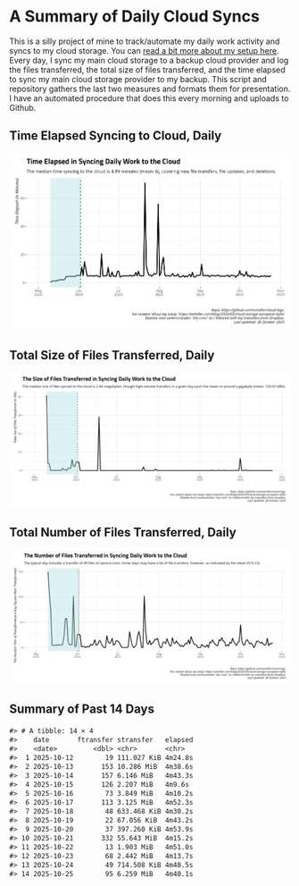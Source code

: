 # A Summary of Daily Cloud Syncs

This is a silly project of mine to track/automate my daily work activity
and syncs to my cloud storage. You can [read a bit more about my setup
here](https://svmiller.com/blog/2025/05/cloud-storage-european-style/).
Every day, I sync my main cloud storage to a backup cloud provider and
log the files transferred, the total size of files transferred, and the
time elapsed to sync my main cloud storage provider to my backup. This
script and repository gathers the last two measures and formats them for
presentation. I have an automated procedure that does this every morning
and uploads to Github.

## Time Elapsed Syncing to Cloud, Daily

![](time-elapsed.png)

## Total Size of Files Transferred, Daily

![](size-transferred.png)

## Total Number of Files Transferred, Daily

![](files-transferred.png)

## Summary of Past 14 Days

    #> # A tibble: 14 × 4
    #>    date       ftransfer stransfer   elapsed
    #>    <date>         <dbl> <chr>       <chr>  
    #>  1 2025-10-12        19 111.027 KiB 4m24.8s
    #>  2 2025-10-13       153 10.286 MiB  4m38.6s
    #>  3 2025-10-14       157 6.146 MiB   4m43.3s
    #>  4 2025-10-15       126 2.207 MiB   4m9.6s 
    #>  5 2025-10-16        73 3.849 MiB   4m10.2s
    #>  6 2025-10-17       113 3.125 MiB   4m52.3s
    #>  7 2025-10-18        48 633.468 KiB 4m30.2s
    #>  8 2025-10-19        22 67.056 KiB  4m43.2s
    #>  9 2025-10-20        37 397.260 KiB 4m53.9s
    #> 10 2025-10-21       332 55.643 MiB  4m15.2s
    #> 11 2025-10-22        13 1.903 MiB   4m51.0s
    #> 12 2025-10-23        68 2.442 MiB   4m13.7s
    #> 13 2025-10-24        49 714.508 KiB 4m48.5s
    #> 14 2025-10-25        95 6.259 MiB   4m40.1s
